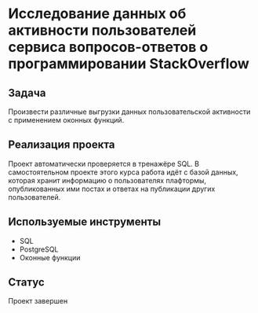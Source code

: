 # Исследование данных об активности пользователей сервиса вопросов-ответов о программировании StackOverflow
## Задача

Произвести различные выгрузки данных пользовательской активности с применением оконных функций.

## Реализация проекта

Проект автоматически проверяется в тренажёре SQL. В самостоятельном проекте этого курса работа идёт с базой данных, которая хранит информацию о пользователях плафтормы, опубликованных ими постах и ответах на публикации других пользователей.

## Используемые инструменты
- SQL
- PostgreSQL
- Оконные функции

## Статус
Проект завершен
